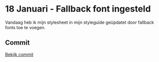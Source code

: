 # 18 Januari - Fallback font ingesteld

Vandaag heb ik mijn stylesheet in mijn styleguide geüpdatet door fallback fonts toe te voegen.

## Commit  
[Bekijk commit](https://github.com/DivaniNL/just-styleguide/commit/ab5927082f284380e479d845d31649f4212b7ce1)